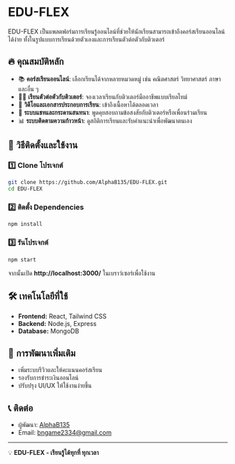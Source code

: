 # EDU-FLEX

EDU-FLEX เป็นแพลตฟอร์มการเรียนรู้ออนไลน์ที่ช่วยให้นักเรียนสามารถเข้าถึงคอร์สเรียนออนไลน์ได้ง่าย ทั้งในรูปแบบการเรียนด้วยตัวเองและการเรียนตัวต่อตัวกับติวเตอร์

## 🔥 คุณสมบัติหลัก
- 📚 **คอร์สเรียนออนไลน์**: เลือกเรียนได้จากหลายหมวดหมู่ เช่น คณิตศาสตร์ วิทยาศาสตร์ ภาษา และอื่น ๆ
- 👨‍🏫 **เรียนตัวต่อตัวกับติวเตอร์**: จองเวลาเรียนกับติวเตอร์มืออาชีพแบบเรียลไทม์
- 🎥 **วิดีโอและเอกสารประกอบการเรียน**: เข้าถึงเนื้อหาได้ตลอดเวลา
- 💬 **ระบบแชทและกระดานสนทนา**: พูดคุยสอบถามข้อสงสัยกับติวเตอร์หรือเพื่อนร่วมเรียน
- 📊 **ระบบติดตามความก้าวหน้า**: ดูสถิติการเรียนและรับคำแนะนำเพื่อพัฒนาตนเอง

## 🚀 วิธีติดตั้งและใช้งาน

### 1️⃣ Clone โปรเจกต์
```bash
git clone https://github.com/AlphaB135/EDU-FLEX.git
cd EDU-FLEX
```

### 2️⃣ ติดตั้ง Dependencies
```bash
npm install
```

### 3️⃣ รันโปรเจกต์
```bash
npm start
```
จากนั้นเปิด **http://localhost:3000/** ในเบราว์เซอร์เพื่อใช้งาน

## 🛠 เทคโนโลยีที่ใช้
- **Frontend:** React, Tailwind CSS
- **Backend:** Node.js, Express
- **Database:** MongoDB

## 📌 การพัฒนาเพิ่มเติม
- เพิ่มระบบรีวิวและให้คะแนนคอร์สเรียน
- รองรับการชำระเงินออนไลน์
- ปรับปรุง UI/UX ให้ใช้งานง่ายขึ้น

## 📞 ติดต่อ
- ผู้พัฒนา: [AlphaB135](https://github.com/AlphaB135)
- Email: bngame2334@gmail.com

---
💡 **EDU-FLEX - เรียนรู้ได้ทุกที่ ทุกเวลา**
